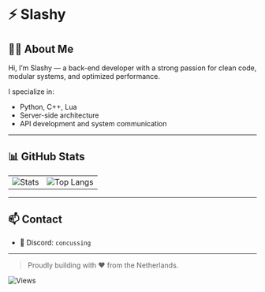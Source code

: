 # ⚡ Slashy

## 👨‍💻 About Me

Hi, I’m Slashy — a back-end developer with a strong passion for clean code, modular systems, and optimized performance.

I specialize in:
- Python, C++, Lua
- Server-side architecture
- API development and system communication

---

## 📊 GitHub Stats

<table>
  <tr>
    <td align="left">
      <img src="https://streakstats.vercel.app/api?username=SlashyIsTaken&show=reviews,prs_merged_percentage&show_icons=true&hide=contribs,prs,issues&include_all_commits=true&theme=dark#gh-dark-mode-only" alt="Stats" />
    </td>
    <td align="right">
      <img src="https://streakstats.vercel.app/api/top-langs/?username=SlashyIsTaken&layout=compact&size_weight=0.5&count_weight=0.5" alt="Top Langs" />
    </td>
  </tr>
</table>


---

## 📫 Contact

- 💬 Discord: `concussing`

---

> Proudly building with ❤️ from the Netherlands.

![Views](https://komarev.com/ghpvc/?username=SlashyIsTaken&color=blue)
